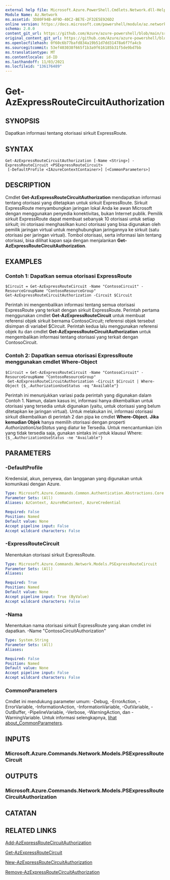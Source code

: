 ```yaml
---
external help file: Microsoft.Azure.PowerShell.Cmdlets.Network.dll-Help.xml
Module Name: Az.Network
ms.assetid: 3D80F94B-AF9D-40C2-BE7E-2F32E5E926D2
online version: https://docs.microsoft.com/powershell/module/az.network/get-azexpressroutecircuitauthorization
schema: 2.0.0
content_git_url: https://github.com/Azure/azure-powershell/blob/main/src/Network/Network/help/Get-AzExpressRouteCircuitAuthorization.md
original_content_git_url: https://github.com/Azure/azure-powershell/blob/main/src/Network/Network/help/Get-AzExpressRouteCircuitAuthorization.md
ms.openlocfilehash: 0f60c6b77bafd834a19b51d7dd31478a6f7fa4cb
ms.sourcegitcommit: 53ef403038f665f1b3a9f616185b31f5de9bd7bb
ms.translationtype: MT
ms.contentlocale: id-ID
ms.lasthandoff: 11/03/2021
ms.locfileid: "136176489"
---
```

# Get-AzExpressRouteCircuitAuthorization

## SYNOPSIS
Dapatkan informasi tentang otorisasi sirkuit ExpressRoute.

## SYNTAX

```
Get-AzExpressRouteCircuitAuthorization [-Name <String>] -ExpressRouteCircuit <PSExpressRouteCircuit>
 [-DefaultProfile <IAzureContextContainer>] [<CommonParameters>]
```

## DESCRIPTION
Cmdlet **Get-AzExpressRouteCircuitAuthorization** mendapatkan informasi tentang otorisasi yang ditetapkan untuk sirkuit ExpressRoute. Sirkuit ExpressRoute menyambungkan jaringan lokal Anda ke awan Microsoft dengan menggunakan penyedia konektivitas, bukan Internet publik. Pemilik sirkuit ExpressRoute dapat membuat sebanyak 10 otorisasi untuk setiap sirkuit; ini otorisasi menghasilkan kunci otorisasi yang bisa digunakan oleh pemilik jaringan virtual untuk menghubungkan jaringannya ke sirkuit (satu otorisasi per jaringan virtual). Tombol otorisasi, serta informasi lain tentang otorisasi, bisa dilihat kapan saja dengan menjalankan **Get-AzExpressRouteCircuitAuthorization**.

## EXAMPLES

### Contoh 1: Dapatkan semua otorisasi ExpressRoute
```
$Circuit = Get-AzExpressRouteCircuit -Name "ContosoCircuit" -ResourceGroupName "ContosoResourceGroup"
Get-AzExpressRouteCircuitAuthorization -Circuit $Circuit
```

Perintah ini mengembalikan informasi tentang semua otorisasi ExpressRoute yang terkait dengan sirkuit ExpressRoute. Perintah pertama menggunakan cmdlet **Get-AzExpressRouteCircuit** untuk membuat referensi objek sirkuit bernama ContosoCircuit; referensi objek tersebut disimpan di variabel $Circuit. Perintah kedua lalu menggunakan referensi objek itu dan cmdlet **Get-AzExpressRouteCircuitAuthorization** untuk mengembalikan informasi tentang otorisasi yang terkait dengan ContosoCircuit.

### Contoh 2: Dapatkan semua otorisasi ExpressRoute menggunakan cmdlet Where-Object
```
$Circuit = Get-AzExpressRouteCircuit -Name "ContosoCircuit" -ResourceGroupName "ContosoResourceGroup"
 Get-AzExpressRouteCircuitAuthorization -Circuit $Circuit | Where-Object {$_.AuthorizationUseStatus -eq "Available"}
```

Perintah ini menunjukkan variasi pada perintah yang digunakan dalam Contoh 1. Namun, dalam kasus ini, informasi hanya dikembalikan untuk otorisasi yang tersedia untuk digunakan (yaitu, untuk otorisasi yang belum ditetapkan ke jaringan virtual). Untuk melakukan ini, informasi otorisasi sirkuit dikembalikan di perintah 2 dan pipa ke cmdlet **Where-Object.**
**Jika kemudian Objek** hanya memilih otorisasi dengan properti *AuthorizationUseStatus* yang diatur ke Tersedia. Untuk mencantumkan izin yang tidak tersedia saja, gunakan sintaks ini untuk klausul Where: `{$_.AuthorizationUseStatus -ne "Available"}`

## PARAMETERS

### -DefaultProfile
Kredensial, akun, penyewa, dan langganan yang digunakan untuk komunikasi dengan Azure.

```yaml
Type: Microsoft.Azure.Commands.Common.Authentication.Abstractions.Core.IAzureContextContainer
Parameter Sets: (All)
Aliases: AzContext, AzureRmContext, AzureCredential

Required: False
Position: Named
Default value: None
Accept pipeline input: False
Accept wildcard characters: False
```

### -ExpressRouteCircuit
Menentukan otorisasi sirkuit ExpressRoute.

```yaml
Type: Microsoft.Azure.Commands.Network.Models.PSExpressRouteCircuit
Parameter Sets: (All)
Aliases:

Required: True
Position: Named
Default value: None
Accept pipeline input: True (ByValue)
Accept wildcard characters: False
```

### -Nama
Menentukan nama otorisasi sirkuit ExpressRoute yang akan cmdlet ini dapatkan.
-Name "ContosoCircuitAuthorization"

```yaml
Type: System.String
Parameter Sets: (All)
Aliases:

Required: False
Position: Named
Default value: None
Accept pipeline input: False
Accept wildcard characters: False
```

### CommonParameters
Cmdlet ini mendukung parameter umum: -Debug, -ErrorAction, -ErrorVariable, -InformationAction, -InformationVariable, -OutVariable, -OutBuffer, -PipelineVariable, -Verbose, -WarningAction, dan -WarningVariable. Untuk informasi selengkapnya, [lihat about_CommonParameters](http://go.microsoft.com/fwlink/?LinkID=113216).

## INPUTS

### Microsoft.Azure.Commands.Network.Models.PSExpressRouteCircuit

## OUTPUTS

### Microsoft.Azure.Commands.Network.Models.PSExpressRouteCircuitAuthorization

## CATATAN

## RELATED LINKS

[Add-AzExpressRouteCircuitAuthorization](./Add-AzExpressRouteCircuitAuthorization.md)

[Get-AzExpressRouteCircuit](./Get-AzExpressRouteCircuit.md)

[New-AzExpressRouteCircuitAuthorization](./New-AzExpressRouteCircuitAuthorization.md)

[Remove-AzExpressRouteCircuitAuthorization](./Remove-AzExpressRouteCircuitAuthorization.md)
